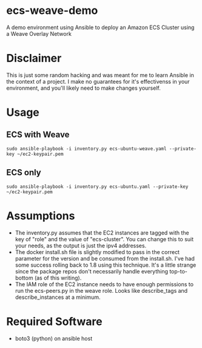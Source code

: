 # ecs-weave-demo
A demo environment using Ansible to deploy an Amazon ECS Cluster using a Weave Overlay Network

# Disclaimer
This is just some random hacking and was meant for me to learn Ansible in the context of a project.  I make no guarantees for it's effectivenss in your environment, and you'll likely need to make changes yourself.

# Usage
## ECS with Weave
```
sudo ansible-playbook -i inventory.py ecs-ubuntu-weave.yaml --private-key ~/ec2-keypair.pem
```
## ECS only
```
sudo ansible-playbook -i inventory.py ecs-ubuntu.yaml --private-key ~/ec2-keypair.pem
```
# Assumptions
- The inventory.py assumes that the EC2 instances are tagged with the key of "role" and the value of "ecs-cluster".  You can change this to suit your needs, as the output is just the ipv4 addresses.
- The docker install.sh file is slightly modified to pass in the correct parameter for the version and be consumed from the install.sh.  I've had some success rolling back to 1.8 using this technique.  It's a little strange since the package repos don't necessarily handle everything top-to-bottom (as of this writing).
- The IAM role of the EC2 instance needs to have enough permissions to run the ecs-peers.py in the weave role.  Looks like describe_tags and describe_instances at a minimum.

# Required Software
- boto3 (python) on ansible host
